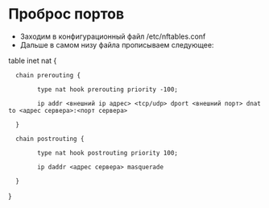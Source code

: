 # Проброс портов
+ Заходим в конфигурационный файл /etc/nftables.conf
+ Дальше в самом низу файла прописываем следующее:

table inet nat {

      chain prerouting {

            type nat hook prerouting priority -100;

            ip addr <внешний ip адрес> <tcp/udp> dport <внешний порт> dnat to <адрес сервера>:<порт сервера>

      }

      chain postrouting {
 
            type nat hook postrouting priority 100;
  
            ip daddr <адрес сервера> masquerade

      }

}
